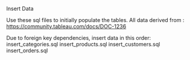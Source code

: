 Insert Data

Use these sql files to initially populate the tables. All data derived from :
https://community.tableau.com/docs/DOC-1236

Due to foreign key dependencies, insert data in this order:
insert_categories.sql
insert_products.sql
insert_customers.sql
insert_orders.sql
